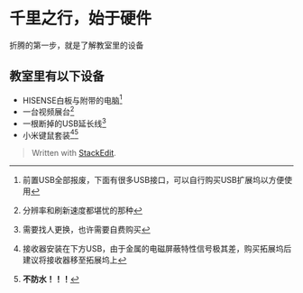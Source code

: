 # 千里之行，始于硬件

折腾的第一步，就是了解教室里的设备

## 教室里有以下设备

- HISENSE白板与附带的电脑[^1]
- 一台视频展台[^2]
- 一根断掉的USB延长线[^3]
- 小米键鼠套装[^4][^5]

 [^1]: 前置USB全部报废，下面有很多USB接口，可以自行购买USB扩展坞以方便使用
 [^2]: 分辨率和刷新速度都堪忧的那种
 [^3]: 需要找人更换，也许需要自费购买
 [^4]: 接收器安装在下方USB，由于金属的电磁屏蔽特性信号极其差，购买拓展坞后建议将接收器移至拓展坞上
 [^5]: __不防水！！！__

> Written with [StackEdit](https://stackedit.cn/).
<!--stackedit_data:
eyJoaXN0b3J5IjpbMTU1ODIzNTEwOCwxNTI4MTU5MDA3LC0xNj
cyODc4Njc5XX0=
-->